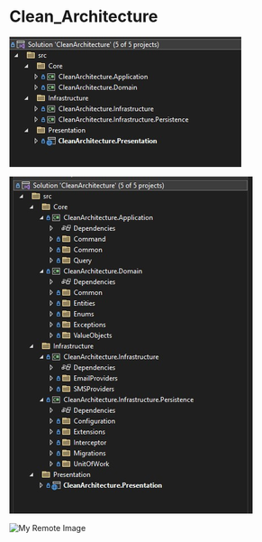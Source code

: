# Clean_Architecture

![My Remote Image](https://github.com/nosratifarhad/Clean_Architecture/blob/main/img/Clean_Architecture1.jpg)

![My Remote Image](https://github.com/nosratifarhad/Clean_Architecture/blob/main/img/Clean_Architecture2.jpg)

![My Remote Image](https://blog.ndepend.com/wp-content/uploads/Clean-Architecture-Diagram-Asp-Net.png)


